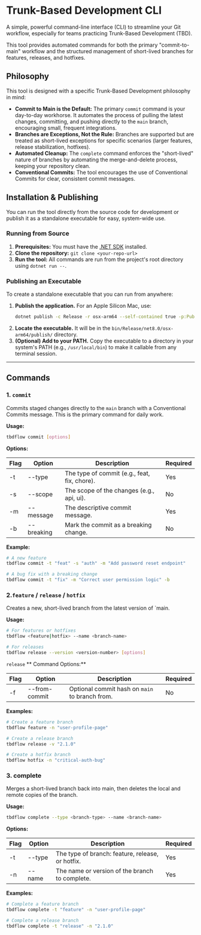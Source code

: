 # Trunk-Based Development CLI

A simple, powerful command-line interface (CLI) to streamline your Git workflow, especially for teams practicing Trunk-Based Development (TBD).

This tool provides automated commands for both the primary "commit-to-main" workflow and the structured management of short-lived branches for features, releases, and hotfixes.

## Philosophy

This tool is designed with a specific Trunk-Based Development philosophy in mind:

* **Commit to Main is the Default:** The primary `commit` command is your day-to-day workhorse. It automates the process of pulling the latest changes, committing, and pushing directly to the `main` branch, encouraging small, frequent integrations.
* **Branches are Exceptions, Not the Rule:** Branches are supported but are treated as short-lived exceptions for specific scenarios (larger features, release stabilization, hotfixes).
* **Automated Cleanup:** The `complete` command enforces the "short-lived" nature of branches by automating the merge-and-delete process, keeping your repository clean.
* **Conventional Commits:** The tool encourages the use of Conventional Commits for clear, consistent commit messages.

## Installation & Publishing

You can run the tool directly from the source code for development or publish it as a standalone executable for easy, system-wide use.

### Running from Source
1.  **Prerequisites:** You must have the [.NET SDK](https://dotnet.microsoft.com/download) installed.
2.  **Clone the repository:** `git clone <your-repo-url>`
3.  **Run the tool:** All commands are run from the project's root directory using `dotnet run --`.

### Publishing an Executable
To create a standalone executable that you can run from anywhere:

1.  **Publish the application.** For an Apple Silicon Mac, use:
    ```bash
    dotnet publish -c Release -r osx-arm64 --self-contained true -p:PublishSingleFile=true
    ```
2.  **Locate the executable.** It will be in the `bin/Release/net8.0/osx-arm64/publish/` directory.
3.  **(Optional) Add to your PATH.** Copy the executable to a directory in your system's PATH (e.g., `/usr/local/bin`) to make it callable from any terminal session.

---

## Commands

### 1. `commit`

Commits staged changes directly to the `main` branch with a Conventional Commits message. This is the primary command for daily work.

**Usage:**
```bash
tbdflow commit [options]
```
**Options:**

| Flag | Option      | Description                                   | Required |
|------|-------------|-----------------------------------------------|----------|
| -t   | --type      | The type of commit (e.g., feat, fix, chore).  | Yes      |
| -s   | --scope     | The scope of the changes (e.g., api, ui).     | No       |
| -m   | --message   | The descriptive commit message.               | Yes      |
| -b   | --breaking  | Mark the commit as a breaking change.         | No       |

**Example:**
```bash
# A new feature
tbdflow commit -t "feat" -s "auth" -m "Add password reset endpoint"

# A bug fix with a breaking change
tbdflow commit -t "fix" -m "Correct user permission logic" -b
```

### 2.`feature` / `release` / `hotfix`

Creates a new, short-lived branch from the latest version of `main.

**Usage:**
```bash
# For features or hotfixes
tbdflow <feature|hotfix> --name <branch-name>

# For releases
tbdflow release --version <version-number> [options]
```

`release` ** Command Options:**

| Flag | Option        | Description                                    | Required |
|------|---------------|------------------------------------------------|----------|
| -f   | --from-commit | Optional commit hash on `main` to branch from. | No       |


**Examples:**

```bash
# Create a feature branch
tbdflow feature -n "user-profile-page"

# Create a release branch
tbdflow release -v "2.1.0"

# Create a hotfix branch
tbdflow hotfix -n "critical-auth-bug"
```

### 3. complete

Merges a short-lived branch back into main, then deletes the local and remote copies of the branch.

**Usage:**
```bash
tbdflow complete --type <branch-type> --name <branch-name>
```

**Options:**

| Flag | Option   | Description                                             | Required |
|------|----------|---------------------------------------------------------|----------|
| -t   | --type   | The type of branch: feature, release, or hotfix.        | Yes      |
| -n   | --name   | The name or version of the branch to complete.          | Yes      |

**Examples:**
```bash
# Complete a feature branch
tbdflow complete -t "feature" -n "user-profile-page"

# Complete a release branch
tbdflow complete -t "release" -n "2.1.0"
```
